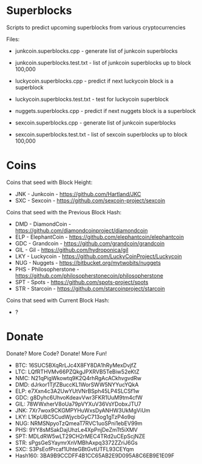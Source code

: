Superblocks
===========

Scripts to predict upcoming superblocks from various cryptocurrencies

Files:

* junkcoin.superblocks.cpp - generate list of junkcoin superblocks
* junkcoin.superblocks.test.txt - list of junkcoin superblocks up to block 100,000

* luckycoin.superblocks.cpp - predict if next luckycoin block is a superblock
* luckycoin.superblocks.test.txt - test for luckycoin superblock

* nuggets.superblocks.cpp - predict if next nuggets block is a superblock

* sexcoin.superblocks.cpp - generate list of junkcoin superblocks
* sexcoin.superblocks.test.txt - list of sexcoin superblocks up to block 100,000

Coins
=====

Coins that seed with Block Height:
* JNK - Junkcoin - https://github.com/Hartland/JKC
* SXC - Sexcoin - https://github.com/sexcoin-project/sexcoin

Coins that seed with the Previous Block Hash:
* DMD - DiamondCoin - https://github.com/diamondcoinproject/diamondcoin
* ELP - ElephantCoin - https://github.com/elephantcoin/elephantcoin
* GDC - Grandcoin - https://github.com/grandcoin/grandcoin
* GIL - Gil - https://github.com/hydroponica/gil
* LKY - Luckycoin - https://github.com/LuckyCoinProject/Luckycoin
* NUG - Nuggets - https://bitbucket.org/mytwobits/nuggets
* PHS - Philosopherstone - https://github.com/philosopherstonecoin/philosopherstone
* SPT - Spots - https://github.com/spots-project/spots
* STR - Starcoin - https://github.com/starcoinproject/starcoin

Coins that seed with Current Block Hash:
* ?

Donate
======

Donate? More Code? Donate! More Fun!

* BTC: 16SUC5BXqRrLJc4X8FY8DA1hRyMexDvjfZ
* LTC: LQfRTHVMv66PZQkgJPXRVB5TeBiw52eKtZ
* NMC: N21qPigWkowtq9K2Q4rhRgAcACkhvgvdRw
* DMD: dJrkor1TjfZBuccKL1WorSWW5NYYucYQkA
* ELP: e7Xxn4c3A2UwYUtVNrBSph45LP4SLCSf1w
* GDC: g8Dyhc6UhvoKdeavVwr3FKR1UuM9tm4cfW
* GIL: 78WWxherV8oUa79pVYXuV36VsYDobxJTU7  
* JNK: 7Xr7wox9CKGMPYHuWxsDyANHW3UkMgViUm
* LKY: L1KpUBC5CudWjycbGyC713og1gTzP4o9qi
* NUG: NRMSNpyoTzQmeaT7RVC1uoSPni1ebEV99m
* PHS: 9YY8sMSakDajUhzLe4XpPnjDeZmTt5iXMV
* SPT: MDLdRW5wLT29CH2rMEC4TRd2uCEpScjNZE
* STR: sPgsGeSYaymrXnVMBhAxpq3372ZZriJ6Gs
* SXC: S3PsEofPrcaf1UhteGBtGvtUTFL93CEYqm  
* Hash160: 3BA9B9CCDFF4B1CC65AB2E9D095A8C6EB9E1E09F
